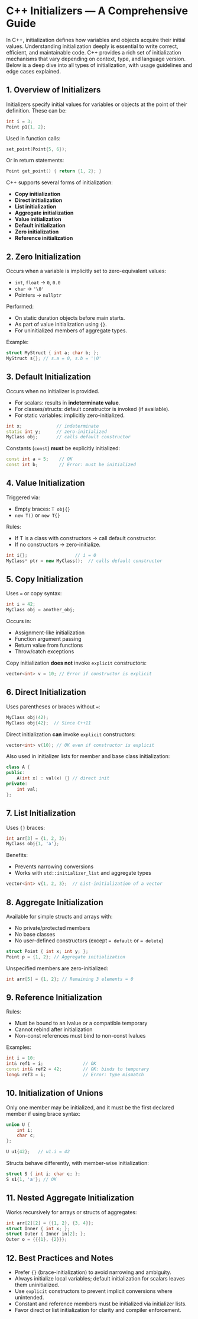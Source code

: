 # C++ Initializers — A Comprehensive Guide

In C++, initialization defines how variables and objects acquire their initial values. Understanding initialization deeply is essential to write correct, efficient, and maintainable code. C++ provides a rich set of initialization mechanisms that vary depending on context, type, and language version. Below is a deep dive into all types of initialization, with usage guidelines and edge cases explained.

## 1. **Overview of Initializers**

Initializers specify initial values for variables or objects at the point of their definition. These can be:

```cpp
int i = 3;
Point p1{1, 2};
```

Used in function calls:

```cpp
set_point(Point{5, 6});
```

Or in return statements:

```cpp
Point get_point() { return {1, 2}; }
```

C++ supports several forms of initialization:

- **Copy initialization**
- **Direct initialization**
- **List initialization**
- **Aggregate initialization**
- **Value initialization**
- **Default initialization**
- **Zero initialization**
- **Reference initialization**

## 2. **Zero Initialization**

Occurs when a variable is implicitly set to zero-equivalent values:

- `int`, `float` → `0`, `0.0`
- `char` → `'\0'`
- Pointers → `nullptr`

Performed:

- On static duration objects before main starts.
- As part of value initialization using `{}`.
- For uninitialized members of aggregate types.

Example:

```cpp
struct MyStruct { int a; char b; };
MyStruct s{}; // s.a = 0, s.b = '\0'
```

## 3. **Default Initialization**

Occurs when no initializer is provided.

- For scalars: results in **indeterminate value**.
- For classes/structs: default constructor is invoked (if available).
- For static variables: implicitly zero-initialized.

```cpp
int x;             // indeterminate
static int y;      // zero-initialized
MyClass obj;       // calls default constructor
```

Constants (`const`) **must** be explicitly initialized:

```cpp
const int a = 5;    // OK
const int b;        // Error: must be initialized
```

## 4. **Value Initialization**

Triggered via:

- Empty braces: `T obj{}`
- `new T()` or `new T{}`

Rules:

- If T is a class with constructors → call default constructor.
- If no constructors → zero-initialize.

```cpp
int i{};                  // i = 0
MyClass* ptr = new MyClass();  // calls default constructor
```

## 5. **Copy Initialization**

Uses `=` or copy syntax:

```cpp
int i = 42;
MyClass obj = another_obj;
```

Occurs in:

- Assignment-like initialization
- Function argument passing
- Return value from functions
- Throw/catch exceptions

Copy initialization **does not** invoke `explicit` constructors:

```cpp
vector<int> v = 10; // Error if constructor is explicit
```

## 6. **Direct Initialization**

Uses parentheses or braces without `=`:

```cpp
MyClass obj(42);
MyClass obj{42};  // Since C++11
```

Direct initialization **can** invoke `explicit` constructors:

```cpp
vector<int> v(10); // OK even if constructor is explicit
```

Also used in initializer lists for member and base class initialization:

```cpp
class A {
public:
    A(int x) : val(x) {} // direct init
private:
    int val;
};
```

## 7. **List Initialization**

Uses `{}` braces:

```cpp
int arr[3] = {1, 2, 3};
MyClass obj{1, 'a'};
```

Benefits:

- Prevents narrowing conversions
- Works with `std::initializer_list` and aggregate types

```cpp
vector<int> v{1, 2, 3};  // List-initialization of a vector
```

## 8. **Aggregate Initialization**

Available for simple structs and arrays with:

- No private/protected members
- No base classes
- No user-defined constructors (except `= default` or `= delete`)

```cpp
struct Point { int x; int y; };
Point p = {1, 2}; // Aggregate initialization
```

Unspecified members are zero-initialized:

```cpp
int arr[5] = {1, 2}; // Remaining 3 elements = 0
```

## 9. **Reference Initialization**

Rules:

- Must be bound to an lvalue or a compatible temporary
- Cannot rebind after initialization
- Non-const references must bind to non-const lvalues

Examples:

```cpp
int i = 10;
int& ref1 = i;               // OK
const int& ref2 = 42;        // OK: binds to temporary
long& ref3 = i;              // Error: type mismatch
```

## 10. **Initialization of Unions**

Only one member may be initialized, and it must be the first declared member if using brace syntax:

```cpp
union U {
    int i;
    char c;
};

U u1{42};   // u1.i = 42
```

Structs behave differently, with member-wise initialization:

```cpp
struct S { int i; char c; };
S s1{1, 'a'}; // OK
```

## 11. **Nested Aggregate Initialization**

Works recursively for arrays or structs of aggregates:

```cpp
int arr[2][2] = {{1, 2}, {3, 4}};
struct Inner { int x; };
struct Outer { Inner in[2]; };
Outer o = {{{1}, {2}}};
```

## 12. **Best Practices and Notes**

- Prefer `{}` (brace-initialization) to avoid narrowing and ambiguity.
- Always initialize local variables; default initialization for scalars leaves them uninitialized.
- Use `explicit` constructors to prevent implicit conversions where unintended.
- Constant and reference members must be initialized via initializer lists.
- Favor direct or list initialization for clarity and compiler enforcement.
